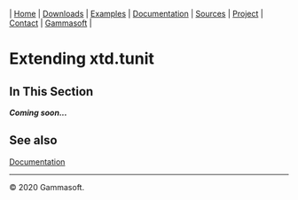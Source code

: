 | [Home](home.md) | [Downloads](downloads.md) | [Examples](examples.md) | [Documentation](documentation.md) | [Sources](https://github.com/gammasoft71/xtd.tunit) | [Project](https://sourceforge.net/projects/tunitpro/) | [Contact](contact.md) | [Gammasoft](https://gammasoft71.wixsite.com/gammasoft) |

# Extending xtd.tunit

## In This Section

***Coming soon...***

## See also

[Documentation](documentation.md)

______________________________________________________________________________________________

© 2020 Gammasoft.
